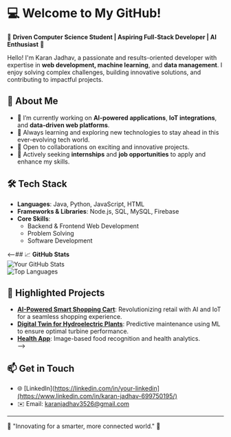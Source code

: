 # 💻 Welcome to My GitHub!  

🌟 **Driven Computer Science Student | Aspiring Full-Stack Developer | AI Enthusiast** 🌟  

Hello! I'm Karan Jadhav, a passionate and results-oriented developer with expertise in **web development, machine learning**, and **data management**. I enjoy solving complex challenges, building innovative solutions, and contributing to impactful projects.  

## 🚀 **About Me**  
- 🔭 I’m currently working on **AI-powered applications**, **IoT integrations**, and **data-driven web platforms**.  
- 🌱 Always learning and exploring new technologies to stay ahead in this ever-evolving tech world.  
- 🤝 Open to collaborations on exciting and innovative projects.  
- 💼 Actively seeking **internships** and **job opportunities** to apply and enhance my skills.  

## 🛠 **Tech Stack**  
- **Languages**: Java, Python, JavaScript, HTML  
- **Frameworks & Libraries**: Node.js, SQL, MySQL, Firebase  
- **Core Skills**:  
  - Backend & Frontend Web Development  
  - Problem Solving  
  - Software Development  

<--## 📈 **GitHub Stats**  
![Your GitHub Stats](https://github-readme-stats.vercel.app/api?username=your-username&show_icons=true&theme=radical)  
![Top Languages](https://github-readme-stats.vercel.app/api/top-langs/?username=your-username&layout=compact&theme=radical)  

## 🌟 **Highlighted Projects**  
- **[AI-Powered Smart Shopping Cart](https://github.com/your-username/your-repo)**: Revolutionizing retail with AI and IoT for a seamless shopping experience.  
- **[Digital Twin for Hydroelectric Plants](https://github.com/your-username/your-repo)**: Predictive maintenance using ML to ensure optimal turbine performance.  
- **[Health App](https://github.com/your-username/your-repo)**: Image-based food recognition and health analytics.  
-->
## 📫 **Get in Touch**  
- 🌐 [LinkedIn](https://linkedin.com/in/your-linkedin](https://www.linkedin.com/in/karan-jadhav-699750195/)  
- ✉️ Email: karanjadhav3526@gmail.com  

---

🌟 "Innovating for a smarter, more connected world." 🌟  
